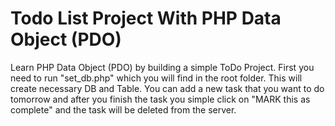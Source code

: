 # Todo List Project With PHP Data Object (PDO)
Learn PHP Data Object (PDO) by building a simple ToDo Project. First you need to run "set_db.php" which you will find in the root folder. This will create necessary DB and Table. You can add a new task that you want to do tomorrow and after you finish the task you simple click on "MARK this as complete" and the task will be deleted from the server.  
